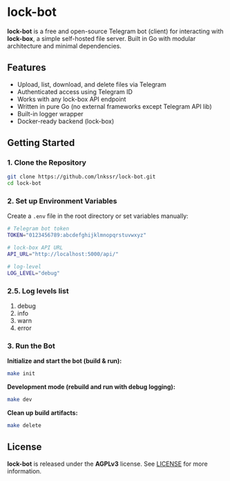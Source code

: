 # lock-bot

**lock-bot** is a free and open-source Telegram bot (client) for interacting with **lock-box**, a simple self-hosted file server.
Built in Go with modular architecture and minimal dependencies.

## Features

- Upload, list, download, and delete files via Telegram
- Authenticated access using Telegram ID
- Works with any lock-box API endpoint
- Written in pure Go (no external frameworks except Telegram API lib)
- Built-in logger wrapper
- Docker-ready backend (lock-box)

## Getting Started

### 1. Clone the Repository

```bash
git clone https://github.com/lnkssr/lock-bot.git
cd lock-bot
```

### 2. Set up Environment Variables

Create a `.env` file in the root directory or set variables manually:

```bash
# Telegram bot token
TOKEN="0123456789:abcdefghijklmnopqrstuvwxyz"

# lock-box API URL
API_URL="http://localhost:5000/api/"

# log-level
LOG_LEVEL="debug"
```

### 2.5. Log levels list

1. debug
2. info
3. warn
4. error

### 3. Run the Bot

**Initialize and start the bot (build & run):**

```bash
make init
```

**Development mode (rebuild and run with debug logging):**

```bash
make dev
```

**Clean up build artifacts:**

```bash
make delete
```

## License

**lock-bot** is released under the **AGPLv3** license.
See [LICENSE](./LICENSE.md) for more information.
